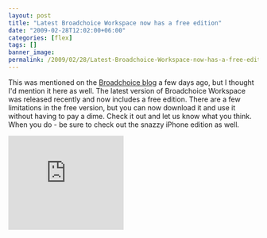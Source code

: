 ```yaml
---
layout: post
title: "Latest Broadchoice Workspace now has a free edition"
date: "2009-02-28T12:02:00+06:00"
categories: [flex]
tags: []
banner_image: 
permalink: /2009/02/28/Latest-Broadchoice-Workspace-now-has-a-free-edition
---
```


This was mentioned on the <a href="http://blog.broadchoice.com/index.cfm/2009/2/27/Announcing-Broadchoice-Workspace-Free-Edition">Broadchoice blog</a> a few days ago, but I thought I'd mention it here as well. The latest version of Broadchoice Workspace was released recently and now includes a free edition. There are a few limitations in the free version, but you can now download it and use it without having to pay a dime. Check it out and let us know what you think. When you do - be sure to check out the snazzy iPhone edition as well. 

<iframe width="232" scrolling="no" height="190" frameborder="0" src="https://workspace.broadchoice.com/bcp/install/"></iframe>